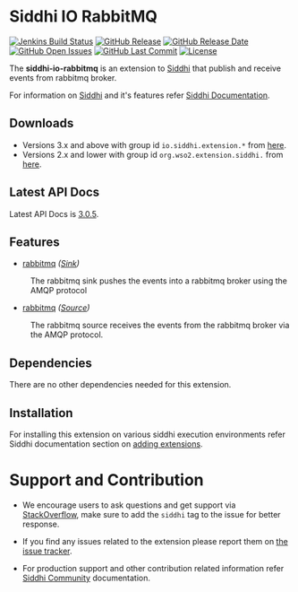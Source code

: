 Siddhi IO RabbitMQ
======================================

 [![Jenkins Build Status](https://wso2.org/jenkins/job/siddhi/job/siddhi-io-rabbitmq/badge/icon)](https://wso2.org/jenkins/job/siddhi/job/siddhi-io-rabbitmq/)
  [![GitHub Release](https://img.shields.io/github/release/siddhi-io/siddhi-io-rabbitmq.svg)](https://github.com/siddhi-io/siddhi-io-rabbitmq/releases)
  [![GitHub Release Date](https://img.shields.io/github/release-date/siddhi-io/siddhi-io-rabbitmq.svg)](https://github.com/siddhi-io/siddhi-io-rabbitmq/releases)
  [![GitHub Open Issues](https://img.shields.io/github/issues-raw/siddhi-io/siddhi-io-rabbitmq.svg)](https://github.com/siddhi-io/siddhi-io-rabbitmq/issues)
  [![GitHub Last Commit](https://img.shields.io/github/last-commit/siddhi-io/siddhi-io-rabbitmq.svg)](https://github.com/siddhi-io/siddhi-io-rabbitmq/commits/master)
  [![License](https://img.shields.io/badge/License-Apache%202.0-blue.svg)](https://opensource.org/licenses/Apache-2.0)

The **siddhi-io-rabbitmq** is an extension to <a target="_blank" href="https://wso2.github.io/siddhi">Siddhi</a> that publish and receive events from rabbitmq broker.

For information on <a target="_blank" href="https://siddhi.io/">Siddhi</a> and it's features refer <a target="_blank" href="https://siddhi.io/redirect/docs.html">Siddhi Documentation</a>. 

## Downloads
* Versions 3.x and above with group id `io.siddhi.extension.*` from <a target="_blank" href="https://mvnrepository.com/artifact/io.siddhi.extension.io.rabbitmq/siddhi-io-rabbitmq/">here</a>.
* Versions 2.x and lower with group id `org.wso2.extension.siddhi.` from  <a target="_blank" href="https://mvnrepository.com/artifact/org.wso2.extension.siddhi.io.rabbitmq/siddhi-io-rabbitmq">here</a>.
## Latest API Docs 

Latest API Docs is <a target="_blank" href="https://siddhi-io.github.io/siddhi-io-rabbitmq/api/3.0.5">3.0.5</a>.

## Features

* <a target="_blank" href="https://siddhi-io.github.io/siddhi-io-rabbitmq/api/3.0.5/#rabbitmq-sink">rabbitmq</a> *(<a target="_blank" href="http://siddhi.io/en/v5.1/docs/query-guide/#sink">Sink</a>)*<br> <div style="padding-left: 1em;"><p><p style="word-wrap: break-word;margin: 0;">The rabbitmq sink pushes the events into a rabbitmq broker using the AMQP protocol</p></p></div>
* <a target="_blank" href="https://siddhi-io.github.io/siddhi-io-rabbitmq/api/3.0.5/#rabbitmq-source">rabbitmq</a> *(<a target="_blank" href="http://siddhi.io/en/v5.1/docs/query-guide/#source">Source</a>)*<br> <div style="padding-left: 1em;"><p><p style="word-wrap: break-word;margin: 0;">The rabbitmq source receives the events from the rabbitmq broker via the AMQP protocol. </p></p></div>

## Dependencies
There are no other dependencies needed for this extension.

## Installation
For installing this extension on various siddhi execution environments refer Siddhi documentation section on <a target="_blank" href="https://siddhi.io/redirect/add-extensions.html">adding extensions</a>.

# Support and Contribution

* We encourage users to ask questions and get support via <a target="_blank" href="https://stackoverflow.com/questions/tagged/siddhi">StackOverflow</a>, make sure to add the `siddhi` tag to the issue for better response.

* If you find any issues related to the extension please report them on <a target="_blank" href="https://github.com/siddhi-io/siddhi-execution-string/issues">the issue tracker</a>.

* For production support and other contribution related information refer <a target="_blank" href="https://siddhi.io/community/">Siddhi Community</a> documentation.
